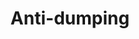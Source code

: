 ---
title: Anti-dumping
longTitle: 'Anti-dumping'
tags:
- gccommon
french:
- "[[Droits antidumping]]"
usedFor:
- "[[Anti-dumping duties]]"
- "[[Antidumping]]"
- "[[Antidumping duties]]"
- "[[Countervailing duties]]"
---